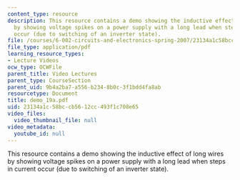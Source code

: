 ```yaml
---
content_type: resource
description: This resource contains a demo showing the inductive effect of long wires
  by showing voltage spikes on a power supply with a long lead when steps in current
  occur (due to switching of an inverter state).
file: /courses/6-002-circuits-and-electronics-spring-2007/23134a1c58bccb5612cc493f1c708e65_demo_19a.pdf
file_type: application/pdf
learning_resource_types:
- Lecture Videos
ocw_type: OCWFile
parent_title: Video Lectures
parent_type: CourseSection
parent_uid: 9b4a2ba7-a556-b234-8b0c-3f1bdd4fa8ab
resourcetype: Document
title: demo_19a.pdf
uid: 23134a1c-58bc-cb56-12cc-493f1c708e65
video_files:
  video_thumbnail_file: null
video_metadata:
  youtube_id: null
---
```

This resource contains a demo showing the inductive effect of long wires by showing voltage spikes on a power supply with a long lead when steps in current occur (due to switching of an inverter state).

